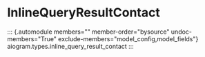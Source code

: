 # InlineQueryResultContact

::: {.automodule members="" member-order="bysource" undoc-members="True" exclude-members="model_config,model_fields"}
aiogram.types.inline_query_result_contact
:::
